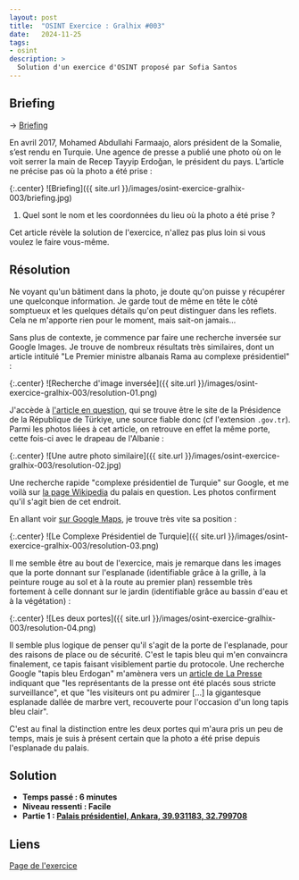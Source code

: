 ```yaml
---
layout: post
title:  "OSINT Exercice : Gralhix #003"
date:   2024-11-25
tags:
- osint
description: >
  Solution d'un exercice d'OSINT proposé par Sofia Santos
--- 
```


## Briefing

→ [Briefing](https://gralhix.com/list-of-osint-exercises/osint-exercise-003/)  

En avril 2017, Mohamed Abdullahi Farmaajo, alors président de la Somalie, s’est rendu en Turquie. Une agence de presse a publié une photo où on le voit serrer la main de Recep Tayyip Erdoğan, le président du pays. L’article ne précise pas où la photo a été prise :

{:.center}
![Briefing]({{ site.url }}/images/osint-exercice-gralhix-003/briefing.jpg)

1. Quel sont le nom et les coordonnées du lieu où la photo a été prise ?

<aside><p>Cet article révèle la solution de l'exercice, n'allez pas plus loin si vous voulez le faire vous-même.</p></aside>

## Résolution

Ne voyant qu'un bâtiment dans la photo, je doute qu'on puisse y récupérer une quelconque information. Je garde tout de même en tête le côté somptueux et les quelques détails qu'on peut distinguer dans les reflets. Cela ne m'apporte rien pour le moment, mais sait-on jamais…

Sans plus de contexte, je commence par faire une recherche inversée sur Google Images. Je trouve de nombreux résultats très similaires, dont un article intitulé "Le Premier ministre albanais Rama au complexe présidentiel" :

{:.center}
![Recherche d'image inversée]({{ site.url }}/images/osint-exercice-gralhix-003/resolution-01.png)

J'accède à [l'article en question](https://www.tccb.gov.tr/fr/actualit-s/1861/151268/le-premier-ministre-albanais-rama-au-complexe-pr-sidentiel), qui se trouve être le site de la Présidence de la République de Türkiye, une source fiable donc (cf l'extension `.gov.tr`). Parmi les photos liées à cet article, on retrouve en effet la même porte, cette fois-ci avec le drapeau de l'Albanie :

{:.center}
![Une autre photo similaire]({{ site.url }}/images/osint-exercice-gralhix-003/resolution-02.jpg)

Une recherche rapide "complexe présidentiel de Turquie" sur Google, et me voilà sur [la page Wikipedia](https://fr.wikipedia.org/wiki/Palais_pr%C3%A9sidentiel_(Turquie)) du palais en question. Les photos confirment qu'il s'agit bien de cet endroit.

En allant voir [sur Google Maps](https://www.google.fr/maps/place/Presidential+Complex+of+Turkey/@39.9306684,32.7980314,683a,35y,337.31h), je trouve très vite sa position :

{:.center}
![Le Complexe Présidentiel de Turquie]({{ site.url }}/images/osint-exercice-gralhix-003/resolution-03.png)

Il me semble être au bout de l'exercice, mais je remarque dans les images que la porte donnant sur l'esplanade (identifiable grâce à la grille, à la peinture rouge au sol et à la route au premier plan) ressemble très fortement à celle donnant sur le jardin (identifiable grâce au bassin d'eau et à la végétation) :

{:.center}
![Les deux portes]({{ site.url }}/images/osint-exercice-gralhix-003/resolution-04.png)

Il semble plus logique de penser qu'il s'agit de la porte de l'esplanade, pour des raisons de place ou de sécurité. C'est le tapis bleu qui m'en convaincra finalement, ce tapis faisant visiblement partie du protocole. Une recherche Google "tapis bleu Erdogan" m'amènera vers un [article de La Presse](https://www.lapresse.ca/international/europe/201411/28/01-4823400-turquie-le-president-erdogan-devoile-son-fastueux-palais.php) indiquant que "les représentants de la presse ont été placés sous stricte surveillance", et que "les visiteurs ont pu admirer […] la gigantesque esplanade dallée de marbre vert, recouverte pour l'occasion d'un long tapis bleu clair".

C'est au final la distinction entre les deux portes qui m'aura pris un peu de temps, mais je suis à présent certain que la photo a été prise depuis l'esplanade du palais.

## Solution

- **Temps passé : 6 minutes**
- **Niveau ressenti : Facile**
- **Partie 1 : [Palais présidentiel, Ankara, 39.931183, 32.799708](https://www.google.fr/maps/place/39%C2%B055'52.2%22N+32%C2%B047'58.9%22E/@39.931183,32.799708,228m)**


## Liens

[Page de l'exercice](https://gralhix.com/list-of-osint-exercises/osint-exercise-003/)      
